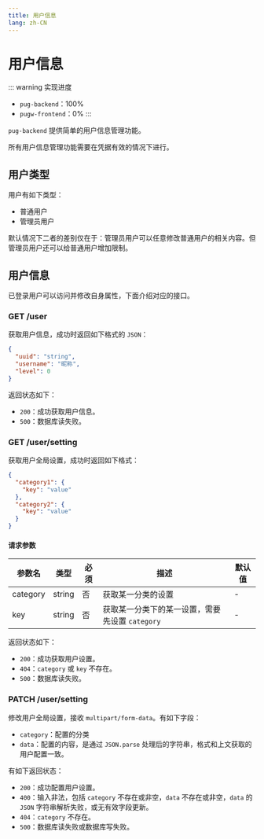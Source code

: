 ```yaml
---
title: 用户信息
lang: zh-CN
---
```


# 用户信息

::: warning 实现进度
- `pug-backend`：100%
- `pugw-frontend`：0%
:::

`pug-backend` 提供简单的用户信息管理功能。

所有用户信息管理功能需要在凭据有效的情况下进行。

## 用户类型

用户有如下类型：

- 普通用户
- 管理员用户

默认情况下二者的差别仅在于：管理员用户可以任意修改普通用户的相关内容。但管理员用户还可以给普通用户增加限制。

## 用户信息

已登录用户可以访问并修改自身属性，下面介绍对应的接口。

### GET /user

获取用户信息，成功时返回如下格式的 `JSON`：

```json
{
  "uuid": "string",
  "username": "昵称",
  "level": 0
}
```

返回状态如下：
- `200`：成功获取用户信息。
- `500`：数据库读失败。

### GET /user/setting

获取用户全局设置，成功时返回如下格式：

```json
{
  "category1": {
    "key": "value"
  },
  "category2": {
    "key": "value"
  }
}
```

#### 请求参数

| 参数名   | 类型   | 必须 | 描述                                            | 默认值 |
| -------- | ------ | ---- | ----------------------------------------------- | ------ |
| category | string | 否   | 获取某一分类的设置                              | -      |
| key      | string | 否   | 获取某一分类下的某一设置，需要先设置 `category` | -      |

返回状态如下：
- `200`：成功获取用户设置。
- `404`：`category` 或 `key` 不存在。
- `500`：数据库读失败。

### PATCH /user/setting

修改用户全局设置，接收 `multipart/form-data`。有如下字段：

- `category`：配置的分类
- `data`：配置的内容，是通过 `JSON.parse` 处理后的字符串，格式和上文获取的用户配置一致。

有如下返回状态：

- `200`：成功配置用户设置。
- `400`：输入非法，包括 `category` 不存在或非空，`data` 不存在或非空，`data` 的 `JSON` 字符串解析失败，或无有效字段更新。
- `404`：`category` 不存在。
- `500`：数据库读失败或数据库写失败。

